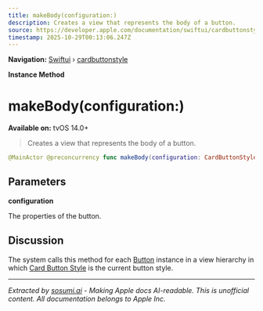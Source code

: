 ```yaml
---
title: makeBody(configuration:)
description: Creates a view that represents the body of a button.
source: https://developer.apple.com/documentation/swiftui/cardbuttonstyle/makebody(configuration:)
timestamp: 2025-10-29T00:13:06.247Z
---
```


**Navigation:** [Swiftui](/documentation/swiftui) › [cardbuttonstyle](/documentation/swiftui/cardbuttonstyle)

**Instance Method**

# makeBody(configuration:)

**Available on:** tvOS 14.0+

> Creates a view that represents the body of a button.

```swift
@MainActor @preconcurrency func makeBody(configuration: CardButtonStyle.Configuration) -> some View
```

## Parameters

**configuration**

The properties of the button.



## Discussion

The system calls this method for each [Button](/documentation/swiftui/button) instance in a view hierarchy in which [Card Button Style](/documentation/swiftui/cardbuttonstyle) is the current button style.

---

*Extracted by [sosumi.ai](https://sosumi.ai) - Making Apple docs AI-readable.*
*This is unofficial content. All documentation belongs to Apple Inc.*
